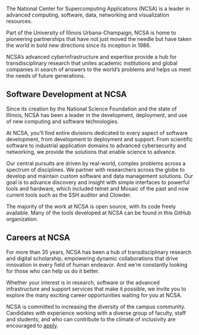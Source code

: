 The National Center for Supercomputing Applications (NCSA) is a leader in advanced computing, software, data, networking and visualization resources.

Part of the University of Illinois Urbana-Champaign, NCSA is home to pioneering partnerships that have not just moved the needle but have taken the world in bold new directions since its inception in 1986.

NCSA’s advanced cyberinfrastructure and expertise provide a hub for transdisciplinary research that unites academic institutions and global companies in search of answers to the world’s problems and helps us meet the needs of future generations.

## Software Development at NCSA
Since its creation by the National Science Foundation and the state of Illinois, NCSA has been a leader in the development, deployment, and use of new computing and software technologies.

At NCSA, you’ll find entire divisions dedicated to every aspect of software development, from development to deployment and support. From scientific software to industrial application domains to advanced cybersecurity and networking, we provide the solutions that enable science to advance.

Our central pursuits are driven by real-world, complex problems across a spectrum of disciplines. We partner with researchers across the globe to develop and maintain custom software and data management solutions. Our goal is to advance discovery and insight with simple interfaces to powerful tools and hardware, which included telnet and Mosaic of the past and now current tools such as the SSH auditor and Clowder.

The majority of the work at NCSA is open source, with its code freely available. Many of the tools developed at NCSA can be found in this GitHub organization.

## Careers at NCSA
For more than 35 years, NCSA has been a hub of transdisciplinary research and digital scholarship, empowering dynamic collaborations that drive innovation in every field of human endeavor. And we’re constantly looking for those who can help us do it better.

Whether your interest is in research, software or the advanced infrastructure and support services that make it possible, we invite you to explore the many exciting career opportunities waiting for you at NCSA.

NCSA is committed to increasing the diversity of the campus community. Candidates with experience working with a diverse group of faculty, staff and students, and who can contribute to the climate of inclusivity are encouraged to [apply](https://www.ncsa.illinois.edu/about/careers/).
